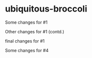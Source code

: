# ubiquitous-broccoli

Some changes for #1

Other changes for #1 (contd.)

final changes for #1

Some changes for #4
